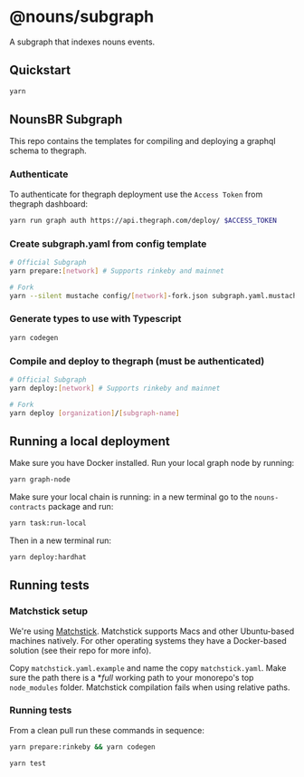# @nouns/subgraph

A subgraph that indexes nouns events.

## Quickstart

```sh
yarn
```

## NounsBR Subgraph

This repo contains the templates for compiling and deploying a graphql schema to thegraph.

### Authenticate

To authenticate for thegraph deployment use the `Access Token` from thegraph dashboard:

```sh
yarn run graph auth https://api.thegraph.com/deploy/ $ACCESS_TOKEN
```

### Create subgraph.yaml from config template

```sh
# Official Subgraph
yarn prepare:[network] # Supports rinkeby and mainnet

# Fork
yarn --silent mustache config/[network]-fork.json subgraph.yaml.mustache > subgraph.yaml
```

### Generate types to use with Typescript

```sh
yarn codegen
```

### Compile and deploy to thegraph (must be authenticated)

```sh
# Official Subgraph
yarn deploy:[network] # Supports rinkeby and mainnet

# Fork
yarn deploy [organization]/[subgraph-name]
```

## Running a local deployment

Make sure you have Docker installed.
Run your local graph node by running:

```sh
yarn graph-node
```

Make sure your local chain is running: in a new terminal go to the `nouns-contracts` package and run:

```sh
yarn task:run-local
```

Then in a new terminal run:

```sh
yarn deploy:hardhat
```

## Running tests

### Matchstick setup

We're using [Matchstick](https://github.com/LimeChain/matchstick). Matchstick supports Macs and other Ubuntu-based machines natively. For other operating systems they have a Docker-based solution (see their repo for more info).

Copy `matchstick.yaml.example` and name the copy `matchstick.yaml`. Make sure the path there is a \*_full_ working path to your monorepo's top `node_modules` folder. Matchstick compilation fails when using relative paths.

### Running tests

From a clean pull run these commands in sequence:

```sh
yarn prepare:rinkeby && yarn codegen

yarn test
```
